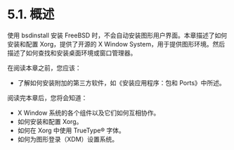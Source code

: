 # 5.1. 概述

使用 bsdinstall 安装 FreeBSD 时，不会自动安装图形用户界面。本章描述了如何安装和配置 Xorg，提供了开源的 X Window System，用于提供图形环境。然后描述了如何查找和安装桌面环境或窗口管理器。

在阅读本章之前，您应该：

* 了解如何安装附加的第三方软件，如《安装应用程序：包和 Ports》中所述。

阅读完本章后，您将会知道：

* X Window 系统的各个组件以及它们如何互相协作。
* 如何安装和配置 Xorg。
* 如何在 Xorg 中使用 TrueType® 字体。
* 如何为图形登录（XDM）设置系统。

